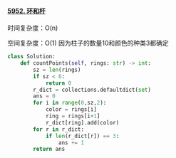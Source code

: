#### [5952. 环和杆](https://leetcode-cn.com/problems/rings-and-rods/)

时间复杂度：O(n)

空间复杂度：O(1)  因为柱子的数量10和颜色的种类3都确定

```python
class Solution:
    def countPoints(self, rings: str) -> int:
        sz = len(rings)
        if sz < 6:
            return 0
        r_dict = collections.defaultdict(set)
        ans = 0
        for i in range(0,sz,2):
            color = rings[i]
            ring = rings[i+1]
            r_dict[ring].add(color)
        for r in r_dict:
            if len(r_dict[r]) == 3:
                ans += 1
        return ans
```

